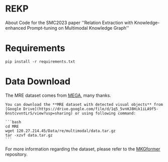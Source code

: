 # REKP
About Code for the SMC2023 paper ''Relation Extraction with Knowledge-enhanced Prompt-tuning on Multimodal Knowledge Graph''
# Requirements
```
pip install -r requirements.txt
```
# Data Download
The MRE dataset comes from [MEGA](https://github.com/thecharm/Mega), many thanks.

    You can download the **MRE dataset with detected visual objects** from [Google Drive](https://drive.google.com/file/d/1q5_5vnHJ8Hik1iLA9f5-6nstcvvntLrS/view?usp=sharing) or using following command:
    
    ```bash
    cd MRE
    wget 120.27.214.45/Data/re/multimodal/data.tar.gz
    tar -xzvf data.tar.gz
    ```
 For more information regarding the dataset, please refer to the [MKGformer]([https://github.com/jefferyYu/UMT/](https://github.com/zjunlp/MKGformer)https://github.com/zjunlp/MKGformer) repository.
